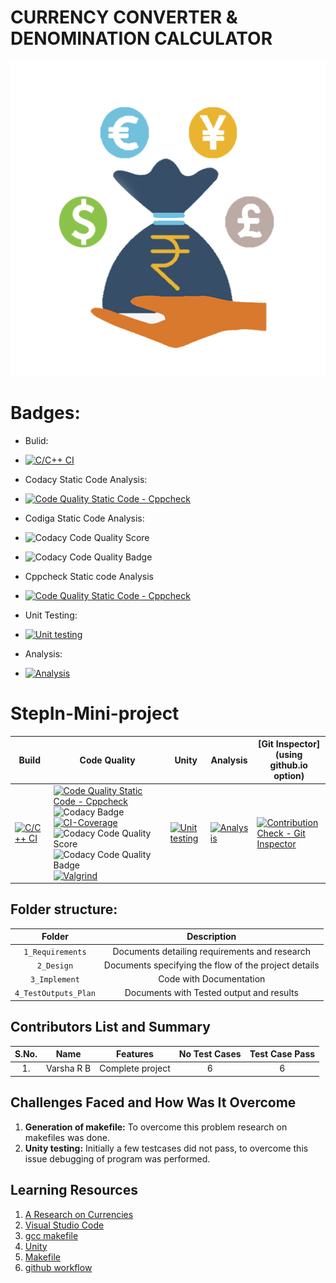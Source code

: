 # CURRENCY CONVERTER & DENOMINATION CALCULATOR

![image](https://github.com/Varsha-5/M1_Project-name/blob/main/picture.png)

# Badges:
 * Bulid:

 * [![C/C++ CI](https://github.com/Varsha-5/M1_Project_2022/actions/workflows/C-build.yml/badge.svg)](https://github.com/Varsha-5/M1_Project_2022/actions/workflows/C-build.yml)
 
 * Codacy Static Code Analysis:
 
 * [![Code Quality Static Code - Cppcheck](https://github.com/Varsha-5/M1_Project_2022/actions/workflows/cppcheck.yml/badge.svg)](https://github.com/Varsha-5/M1_Project_2022/actions/workflows/cppcheck.yml)
 
 * Codiga Static Code Analysis:
 
 * ![Codacy Code Quality Score](https://api.codiga.io/project/32184/score/svg)
 
 * ![Codacy Code Quality Badge](https://api.codiga.io/project/32184/status/svg)
 
 * Cppcheck Static code Analysis
 
 * [![Code Quality Static Code - Cppcheck](https://github.com/Varsha-5/M1_Project_2022/actions/workflows/cppcheck.yml/badge.svg)](https://github.com/Varsha-5/M1_Project_2022/actions/workflows/cppcheck.yml)

 * Unit Testing:
 
 * [![Unit testing](https://github.com/Varsha-5/M1_Project_2022/actions/workflows/unit.yml/badge.svg)](https://github.com/Varsha-5/M1_Project_2022/actions/workflows/unit.yml)
 
 * Analysis:
 
 * [![Analysis](https://github.com/Varsha-5/M1_Project_2022/actions/workflows/Analysis.yml/badge.svg)](https://github.com/Varsha-5/M1_Project_2022/actions/workflows/Analysis.yml)

# StepIn-Mini-project

Build | Code Quality | Unity | Analysis | [Git Inspector](using github.io option)
------|----------|-------|---------------|----------------------  
[![C/C++ CI](https://github.com/Varsha-5/M1_Project_2022/actions/workflows/C-build.yml/badge.svg)](https://github.com/Varsha-5/M1_Project_2022/actions/workflows/C-build.yml) | [![Code Quality Static Code - Cppcheck](https://github.com/Varsha-5/M1_Project_2022/actions/workflows/cppcheck.yml/badge.svg)](https://github.com/Varsha-5/M1_Project_2022/actions/workflows/cppcheck.yml) ![Codacy Badge](https://app.codacy.com/project/badge/Grade/ab8c67fa35dd40c4be627330ca352c2d) [![CI-Coverage](https://github.com/Varsha-5/M1_Project_2022/actions/workflows/Coverage.yml/badge.svg)](https://github.com/Varsha-5/M1_Project_2022/actions/workflows/Coverage.yml)          ![Codacy Code Quality Score](https://api.codiga.io/project/32184/score/svg)![Codacy Code Quality Badge](https://api.codiga.io/project/32184/status/svg)   [![Valgrind](https://github.com/Varsha-5/M1_Project_2022/actions/workflows/Valgrind.yml/badge.svg)](https://github.com/Varsha-5/M1_Project_2022/actions/workflows/Valgrind.yml) | [![Unit testing](https://github.com/Varsha-5/M1_Project_2022/actions/workflows/unit.yml/badge.svg)](https://github.com/Varsha-5/M1_Project_2022/actions/workflows/unit.yml) | [![Analysis](https://github.com/Varsha-5/M1_Project_2022/actions/workflows/Analysis.yml/badge.svg)](https://github.com/Varsha-5/M1_Project_2022/actions/workflows/Analysis.yml) | [![Contribution Check - Git Inspector](https://github.com/Varsha-5/M1_Project_2022/actions/workflows/Gitinspector.yml/badge.svg)](https://github.com/Varsha-5/M1_Project_2022/actions/workflows/Gitinspector.yml)
## Folder structure:

| Folder | Description |
| :---: | :---: |
| `1_Requirements` | Documents detailing requirements and research |
| `2_Design` | Documents specifying the flow of the project details |
| `3_Implement` | Code with Documentation |
| `4_TestOutputs_Plan` | Documents with Tested output and results |

## Contributors List and Summary

|S.No. |  Name   |    Features    |No Test Cases|Test Case Pass|
|:---:|:---:|:---:|:---:|:---:|
|1. | Varsha R B  | Complete project   | 6   | 6     |
    

## Challenges Faced and How Was It Overcome

1. **Generation of makefile:** To overcome this problem research on makefiles was done.
2. **Unity testing:** Initially a few testcases did not pass, to overcome this issue debugging of program was performed.

## Learning Resources
1. [A Research on Currencies](https://www.nationsonline.org/oneworld/currencies.htm)
2. [Visual Studio Code](https://flaviocopes.com/vscode/)
3. [gcc makefile](https://www3.ntu.edu.sg/home/ehchua/programming/cpp/gcc_make.html#zz-2.1)
4. [Unity](http://www.throwtheswitch.org/unity)
5. [Makefile](https://makefiletutorial.com)
6. [github workflow](https://docs.github.com/en/actions/learn-github-action)
 

